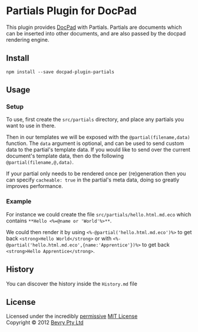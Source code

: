# Partials Plugin for DocPad
This plugin provides [DocPad](https://docpad.org) with Partials. Partials are documents which can be inserted into other documents, and are also passed by the docpad rendering engine.


## Install

```
npm install --save docpad-plugin-partials
```


## Usage

### Setup

To use, first create the `src/partials` directory, and place any partials you want to use in there.

Then in our templates we will be exposed with the `@partial(filename,data)` function. The `data` argument is optional, and can be used to send custom data to the partial's template data. If you would like to send over the current document's template data, then do the following `@partial(filename,@,data)`.

If your partial only needs to be rendered once per (re)generation then you can specify `cacheable: true` in the partial's meta data, doing so greatly improves performance.

### Example

For instance we could create the file `src/partials/hello.html.md.eco` which contains `**Hello <%=@name or 'World'%>**`.

We could then render it by using `<%-@partial('hello.html.md.eco')%>` to get back `<strong>Hello World</strong>` or with `<%-@partial('hello.html.md.eco',{name:'Apprentice'})%>` to get back `<strong>Hello Apprentice</strong>`.



## History
You can discover the history inside the `History.md` file


## License
Licensed under the incredibly [permissive](http://en.wikipedia.org/wiki/Permissive_free_software_licence) [MIT License](http://creativecommons.org/licenses/MIT/)
<br/>Copyright &copy; 2012 [Bevry Pty Ltd](http://bevry.me)